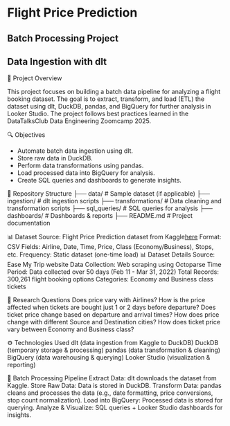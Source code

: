  # Flight Price Prediction

## Batch Processing Project

## Data Ingestion with dlt

📌 Project Overview

This project focuses on building a batch data pipeline for analyzing a flight booking dataset. The goal is to extract, transform, and load (ETL) the dataset using dlt, DuckDB, pandas, and BigQuery for further analysis in Looker Studio. The project follows best practices learned in the DataTalksClub Data Engineering Zoomcamp 2025.

🔍 Objectives 
* Automate batch data ingestion using dlt.
* Store raw data in DuckDB.
* Perform data transformations using pandas.
*  Load processed data into BigQuery for analysis.
*  Create SQL queries and dashboards to generate insights.

📂 Repository Structure
  ├── data/                # Sample dataset (if applicable)
  ├── ingestion/           # dlt ingestion scripts
  ├── transformations/     # Data cleaning and transformation scripts
  ├── sql_queries/         # SQL queries for analysis
  ├── dashboards/          # Dashboards & reports
  ├── README.md            # Project documentation

📊 Dataset
  Source: Flight Price Prediction dataset from Kaggle[here](https://www.kaggle.com/datasets/shubhambathwal/flight-price-prediction)
  Format: CSV
  Fields: Airline, Date, Time, Price, Class (Economy/Business), Stops, etc.
  Frequency: Static dataset (one-time load)
📊 Dataset Details
  Source: Ease My Trip website
  Data Collection: Web scraping using Octoparse
  Time Period: Data collected over 50 days (Feb 11 - Mar 31, 2022)
  Total Records: 300,261 flight booking options
  Categories: Economy and Business class tickets

🔬 Research Questions
  Does price vary with Airlines?
  How is the price affected when tickets are bought just 1 or 2 days before departure?
  Does ticket price change based on departure and arrival times?
  How does price change with different Source and Destination cities?
  How does ticket price vary between Economy and Business class?

⚙️ Technologies Used
  dlt (data ingestion from Kaggle to DuckDB)
  DuckDB (temporary storage & processing)
  pandas (data transformation & cleaning)
  BigQuery (data warehousing & querying)
  Looker Studio (visualization & reporting)

🔄 Batch Processing Pipeline
  Extract Data: dlt downloads the dataset from Kaggle.
  Store Raw Data: Data is stored in DuckDB.
  Transform Data: pandas cleans and processes the data (e.g., date formatting, price conversions, stop count normalization).
  Load into BigQuery: Processed data is stored for querying.
  Analyze & Visualize: SQL queries + Looker Studio dashboards for insights.
